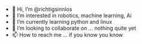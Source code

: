 - 👋 Hi, I’m @richtigsinnlos
- 👀 I’m interested in robotics, machine learning, Ai
- 🌱 I’m currently learning python and linux
- 💞️ I’m looking to collaborate on ... nothing quite yet
- 📫 How to reach me ... if you know you know

<!---
richtigsinnlos/richtigsinnlos is a ✨ special ✨ repository because its `README.md` (this file) appears on your GitHub profile.
You can click the Preview link to take a look at your changes.
--->
